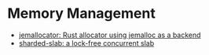 # Memory Management
- [jemallocator: Rust allocator using jemalloc as a backend](https://github.com/gnzlbg/jemallocator)
- [sharded-slab: a lock-free concurrent slab](https://github.com/hawkw/sharded-slab)
